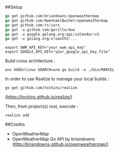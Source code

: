 ##Setup
```go
go get github.com/briandowns/openweathermap
go get github.com/GwennaelBuchet/openweathermap
go get github.com/rs/cors
go get -u github.com/gorilla/mux
go get -u google.golang.org/api/calendar/v3
go get -u golang.org/x/oauth2/...
```

```shell
export OWM_API_KEY="your_owm_api_key"
export GOOGLE_API_KEY="your_google_api_key_file"
```

Build cross architecture :
``` shell
env GOOS=linux GOARCH=arm go build -o ./bin/MARCEL
```

In order to use Realize to manage your local builds :
```shell
go get github.com/tockins/realize
```
(https://tockins.github.io/realize/)

Then, from project(s) root, execute :
```shell
realize add
```



##Credits
 - OpenWeatherMap
 - OpenWeatherMap Go API by briandowns (http://briandowns.github.io/openweathermap/)

